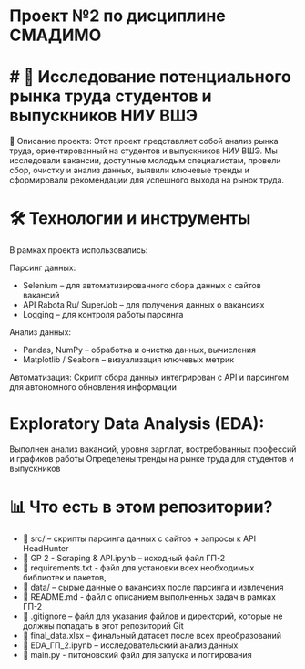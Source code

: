 # Проект №2 по дисциплине СМАДИМО

# # 📌 Исследование потенциального рынка труда студентов и выпускников НИУ ВШЭ

📑 Описание проекта:
Этот проект представляет собой анализ рынка труда, ориентированный на студентов и выпускников НИУ ВШЭ. Мы исследовали вакансии, доступные молодым специалистам, провели сбор, очистку и анализ данных, выявили ключевые тренды и сформировали рекомендации для успешного выхода на рынок труда.

#  🛠 Технологии и инструменты
В рамках проекта использовались:

Парсинг данных:
- Selenium – для автоматизированного сбора данных с сайтов вакансий
- API Rabota Ru/ SuperJob – для получения данных о вакансиях
- Logging – для контроля работы парсинга

Анализ данных:
- Pandas, NumPy – обработка и очистка данных, вычисления
- Matplotlib / Seaborn – визуализация ключевых метрик

Автоматизация:
Скрипт сбора данных интегрирован с API и парсингом для автономного обновления информации


# Exploratory Data Analysis (EDA):
Выполнен анализ вакансий, уровня зарплат, востребованных профессий и графиков работы
Определены тренды на рынке труда для студентов и выпускников

# 📊 Что есть в этом репозитории?

- 📂 src/ – скрипты парсинга данных с сайтов +  запросы к API HeadHunter
- 📄 GP 2 - Scraping & API.ipynb – исходный файл ГП-2
- 📄 requirements.txt - файл для установки всех необходимых библиотек и пакетов,
- 📂 data/ –  сырые данные о вакансиях после парсинга и извлечения
- 📄 README.md - файл с описанием выполненных задач в рамках ГП-2
- 📄 .gitignore – файл для указания файлов и директорий, которые не должны попадать в этот репозиторий Git
- 📄 final_data.xlsx – финальный датасет после всех преобразований
- 📄 EDA_ГП_2.ipynb – исследовательский анализ данных
- 📄 main.py - питоновский файл для запуска и логгирования

